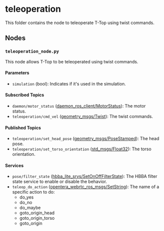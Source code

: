 # teleoperation

This folder contains the node to teleoperate T-Top using twist commands.

## Nodes

### `teleoperation_node.py`

This node allows T-Top to be teleoperated using twist commands.

#### Parameters

- `simulation` (bool): Indicates if it's used in the simulation.

#### Subscribed Topics

- `daemon/motor_status` ([daemon_ros_client/MotorStatus](../../daemon_ros_client/msg/MotorStatus.msg)): The motor status.
- `teleoperation/cmd_vel` ([geometry_msgs/Twist](https://docs.ros.org/en/humble/p/geometry_msgs/interfaces/msg/Twist.html)): The twist commands.

#### Published Topics

- `teleoperation/set_head_pose` ([geometry_msgs/PoseStamped](https://docs.ros.org/en/humble/p/geometry_msgs/interfaces/msg/PoseStamped.html)):
  The head pose.
- `teleoperation/set_torso_orientation` ([std_msgs/Float32](https://docs.ros.org/en/humble/p/std_msgs/interfaces/msg/Float32.html)): The
  torso orientation.

#### Services

- `pose/filter_state` ([hbba_lite_srvs/SetOnOffFilterState](../../utils/hbba_lite/hbba_lite_srvs/srv/SetOnOffFilterState.srv)): The HBBA filter
  state service to enable or disable the behavior.
- `teleop_do_action` ([opentera_webrtc_ros_msgs/SetString](https://github.com/introlab/opentera-webrtc-ros/blob/main/opentera_webrtc_ros_msgs/srv/SetString.srv)): The name of a specific action to do:
    - do_yes
    - do_no
    - do_maybe
    - goto_origin_head
    - goto_origin_torso
    - goto_origin
